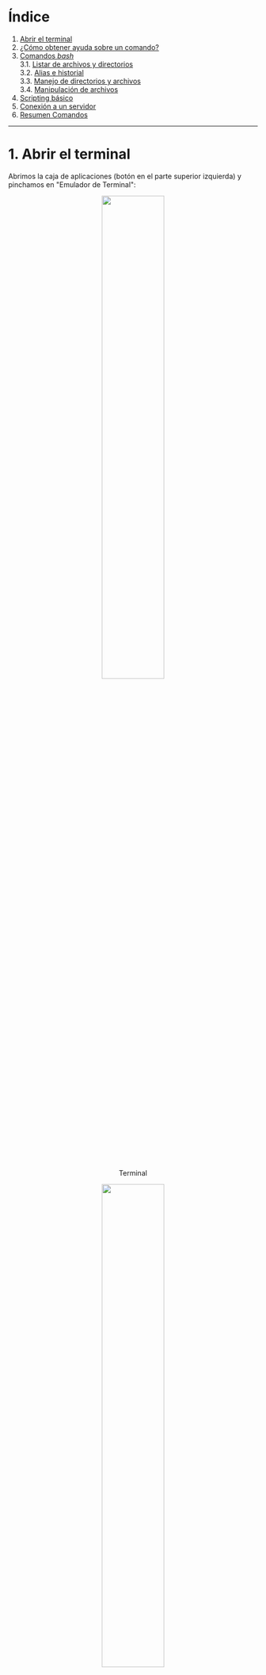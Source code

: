 # Índice <a name="indice"></a>

1. [Abrir el terminal](#terminal)
2. [¿Cómo obtener ayuda sobre un comando?](#ayuda)  
3. [Comandos _bash_](#comandos)  
	3.1. [Listar de archivos y directorios](#archivos)  
	3.2. [Alias e historial](#alias)  
	3.3. [Manejo de directorios y archivos](#directorios)  
	3.4. [Manipulación de archivos](#ficheros)  
4. [Scripting básico](#scripts)
5. [Conexión a un servidor](#server)
6. [Resumen Comandos](#resumen)
<!--7. [Tarea](#tarea) -->

<!--
Cosas pendientes que sería interesante ver
wget / curl
scp
ftp/sftp
-->

***

# 1. Abrir el terminal <a name="terminal"></a> 

Abrimos la caja de aplicaciones (botón en el parte superior izquierda) y pinchamos en "Emulador de Terminal":  
<p align="center" width="100%">
	<img width="50%" src="./images/desktop.png">
</p>

<p align="center">Terminal</p>
<p align="center" width="100%">
	<img width="50%" src="./images/terminal.png">
</p>

# 2. ¿Cómo obtener ayuda sobre un comando?  <a name="ayuda"></a>  

> Ir al [Índice](#indice)

Para obtener ayuda sobre el uso de cualquier comando de _bash_ (_shell_ más habitual en GNU/Linux) podemos recurrir al [manual oficial de _bash_](https://www.gnu.org/software/bash/manual/bash.html), pero también podemos obtener ayuda directamente en el terminal usando el siguiente comando:  

```bash
# Quiero saber qué opciones tiene el comando "ls"
man ls
```

<p align="center" width="100%">
	<img width="50%" src="./images/man_ls.png">
</p>


También podemos probar lo siguiente:
```bash
ls --help
```

> [!NOTE]  
> Algunos comandos en lugar de _--help_ usan sólo _-h_.  

Si usamos el segundo comando nos muestra en el terminal (salida estándar o _stdout_) todo el texto de la ayuda completo y tendremos que ir subiendo para buscar la información que buscamos. Sin embargo, con _mam ls_ la ayuda se muestra poco a poco de modo que pulsado las flechas del teclado (o también la barra espaciadora) podremos ir avanzando en el texto de la ayuda. Para salir debemos pulsar "q" o _ctrl+c_ (cancelar un proceso). 

Otra opción sería usar el comando _whatis_ que nos devuelve una muy breve reseña de en qué consiste el comando:

```bash
whatis ls
# Salida: ls (1) - list directory contents
```

Una herramienta muy útil online es [explainshell.com](https://explainshell.com/) donde podemos poner el comando completo que no entendemos (con sus parámetros/opciones) y nos explicada cada parte de éste de una manera bastante visual:  

<p align="center" width="100%">
	<img width="100%" src="./images/explainshell.png">
</p>

Finalmente, todo buen "Bioinformático" copia y pega el comando (o el mensaje de error de algún comando) en _google_ para encontrar la solución navegando por las distintas páginas. Pero más recientemente, las herramientas de inteligencia artificial (ChatGPT, Gemini, Copilot, etc.) nos permiten obtener la misma ayuda sin necesidad de navegar por varias páginas hasta encontrar la solución (pero hay que tener unos conocimientos mínimos para entender si lo que nos está diciendo es correcto o no).  

<p align="center" width="100%">
	<img width="75%" src="./images/gemini.png">
</p>

# 3. Comandos _bash_ <a name="comandos"></a>  

[Índice](#indice)

La mayoría de las distribuciones de GNU/Linux utilizan _bash_ como _shell_ pero existen muchas otras como _tsch_, _zsh_, _sh_, _ksh_, etc. En Mac, desde que utilizan sus propios procesadores (M1, M2, etc.) utilizan por defecto _zsh_, que se puede cambiar por _bash_, aunque la mayoría de los comandos son iguales en todas las _shell_. 


## 3.1. Listar de archivos y carpetas <a name="archivos"></a>  

> Ir al [Índice](#indice)

### _ls_ (_list_)

Este comando permite ver/listar los archivos/ficheros y las carpetas/directorios que hay en la ubicación actual:  

```bash
ls
```
<p align="center" width="100%">
	<img width="75%" src="./images/ls.png">
</p>

En la mayoría de las _shells_ actualmente los archivos y directorias se colorean de manera diferente (también los enlaces simbólicos o accessos directos, ver más abajo para saber qué son).  

Pero si no es así y queremos ver los archivos y carpetas coloreados diferencialmente debemos usar la siguiente opción:  

```bash
ls --color=auto

# En Mac sería: ls -G
```

Si queremos obtener más información de los archivos y directorios podemos utilizar la opción _-l_ que además nos proporciona un formato tipo tabla más fácil de visualizar:  

```bash
ls -l
```
<p align="center" width="100%">
	<img width="75%" src="./images/ls2.png">
</p>


El espacio que ocupan los archivos por defecto se nos indica en bytes, pero si queremos que se indique de una manera más comprensible podemos añadir la opción _-h_:

```bash
ls -l -h 

# También podemos juntar las opciones

ls -lh
```
<p align="center" width="100%">
	<img width="75%" src="./images/ls3.png">
</p>

Si queremos ordenar los archivos por su fecha de modificación (más reciente a más antiguo) podemos utilizar la opción _-t_:

```bash
ls -lht
```

<p align="center" width="100%">
	<img width="75%" src="./images/ls4.png">
</p>

Si queremos que el orden sea el inverso (más antiguo a más reciente) añadimos la opción _-r_:

```bash
ls -lhtr
```

<p align="center" width="100%">
	<img width="75%" src="./images/ls5.png">
</p>

Lo que nos muestra el comando _ls_ con las opciones que hemos visto hasta ahora son solo los archivos y directorios visibles, sin embargo, hay muchos otros archivos o directorios ocultos, cuyo nombre empieza por "." que generalmente no vemos, y que conviene no tocar si no tenemos mucha experiencia con GNU/Linux. Para ver los archivos y directorios ocultos usaremos la opción _-a_:

```bash
ls -lha
```

<p align="center" width="100%">
	<img width="75%" src="./images/ls6.png">
</p>

<a name="dir_especiales"></a>
Aquí quiero que veamos dos directorios especiales que existen dentro de todos los directorios:

- Directorio ".": hace referencia al propio directorio en el que nos encontramos.  
- Directorio "..": hace referencia al directorio superior (_parent_) que nos permitirá cambiar a este.  

La utilidad de estos dos directorios especiales los veremos en el siguiente apartado.  

Otro archivo oculto interesante es _.profile_ o _.bashrc_ donde, cuando tiene más experiencia, puedes incluir instrucciones que se ejecutarán al arrastar el terminal.  

> Si queremos crear un fichero oculto por la razón que sea, simplemente tenemos que cambiarle el nombre para que empiece por ".".  

## 3.2 Alias e historial <a name="alias"></a>  

> Ir al [Índice](#indice)

En el caso del comando _ls_, que es un comando muy utilizado, si queremos usar varias de las opciones que hemos visto, puede ser un poco tedioso escribirlo todas las veces (_ls -lh --color=auto_). Afortunadamente, en casi todos los sistemas basado en Linux tenemos la opción de pulsar la flecha hacia arriba para ver los comandos que hemos escrito anteriormente (con posibilidad de editarlos si había algún error). Esto es lo que se conoce como historial, que también podemos verlo escribiendo _history_. 

```bash
history
```

<p align="center" width="100%">
	<img width="50%" src="./images/history.png">
</p>

Podemos copiar comandos del historial para volver a usarlos. 

> [!IMPORTANT]
> Para copiar y pegar en el terminal no se usa _**ctrl+c**_ y _**ctrl+v**_ (principalmente porque _**ctrl+c**_ está reservado para cancelar algún comando en ejecución). Podemos usar el botón derecho del ratón y darle a copiar/pegar en el menú que aparece o podemos usar _**ctrl+shift+c**_ para copiar y _**ctrl+shift+v**_ para pegar (si lo que copiamos y pegamos tienes varias líneas aparecerá una ventana que nos preguntará si estamos seguros).  

Además del historial, podemos crear un _alias_ (es como una especie de acceso directo o atajo). Tendremos que decidir un nombre para nuestro comando abreviado (por ejemplo, yo voy a usar la letra "l":

```bash
alias l='ls -lh --color=auto'
```

> [!IMPORTANT]
> Hay que tener cuidado al elegir el nombre de los alias para evitar usar algún termino que ya exista para otro comando.  

De este modo cada vez que yo ejecute _l_ en realidad estaré ejecutando _ls -lh --color=auto_. Sin embargo, cuando cerremos el terminal y lo volvamos a abrir el alias habrá desaparecido. Para hacerlo permanente habrá que meter esta instrucción en el fichero _.bashrc_ (en otras _shells_ este fichero puede llamarse de manera diferente: _.tcshrc_, _.zhrc_, etc.). Estos ficheros se denominan _ficheros de iniciación_ y contienen instrucciones esenciales para el funcinamiento de la _shell_ como la localización de los comandos, librerías y binarios que estamos ejecutando. Estos ficheros son leidos cuando iniciamos una sesión en el terminal.  

Para añadir una insctrucción en _.bashrc_ vamos a utilizar un editor de texto que viene integrado en el terminal: _nano_.  

```bash
nano .bashrc
```
<p align="center" width="100%">
	<img width="75%" src="./images/nano1.png">
</p>

Este fichero contiene muchas instrucciones que no vamos a tocar. Simplemente iremos al final del fichero, usando las fechas del teclado, y añadiremos al final el alias que queremos usar:  

<p align="center" width="100%">
	<img width="75%" src="./images/nano2.png">
</p>

Para salir/guardar los cambios pulsamos _**ctrl+x**_, nos preguntará si queremos guardar los cambios, pulsaremos "y" y luego nos pedirá confirmar el nombre del fichero pulsando "enter".  

Entonces habremos salido del editor, pero aún no se habrán actualizado los cambios que hemos introducido en el fichero. Para actualizarlo podemos hacer un _source .bashrc_, que básicamente lee el fichero y ejecuta los comando que hay en él o bien cerramos el terminal y lo volvemos a abrir, ya que estos ficheros se leen/ejecutan al arrascar el terminal. Ahora ya tenemos el alias disponible y no tendremos que volver a escribir todo el comando de nuevo. Obviamente podemos tener todos los alias que queramos, por ejemplo, otro alias interesante sería _alias ll='ls -lhtra --color=auto'_ que nos permite ver todos los ficheros, incluidos los ocultos ordenados por fecha de manera inversa. Esto es útil para ver los ficheros/directorios nuevos que se hayan creado como parte de un programa/comando que estemos ejecutando.  

## 3.3. Manejo de directorios y archivos <a name="directorios"></a>  

> Ir al [Índice](#indice)

Antes de empezar a aprender los comandos necesarios para movernos y manejar directorios es necesario que conozcamos la estructura de directorios de Linux. 

Los sistemas GNU/Linux tienen un patrón bastante estricto y específico al respecto de la organización jerárquica de los directorios, definido por _Filesystem Hierarquy Standard_ (_FHS_), para evitar problemas de compatibilidad entre distribuciones y conseguir un sistema operativo sólido.  

La base de esta jerarquía es el directorio raíz (_root_), que se representa con el signo «/», y contiene al resto de directorios/archivos. 

<p align="center" width="100%">
	<img width="100%" src="./images/tree.jpg">
</p>

Dentro del directorio raíz («/») encontramos varios directorios que posee funciones específicas para el sistema operativo. Los principales se describen en la siguiente tabla:


| Directorio  | Descripción                                                                                                                         |
|-------------|-------------------------------------------------------------------------------------------------------------------------------------|
| /bin        | aplicaciones binarias importantes                                                                                                   |
| /boot       | Ficheros de configuración del arranque, núcleos y otros ficheros necesarios para el arranque (boot) del equipo.                     |
| /dev        | los ficheros de dispositivo                                                                                                         |
| /etc        | ficheros de configuración, scripts de arranque, etc.                                                                                |
| /home       | directorios personales (home) para los diferentes usuarios.                                                                         |
| /lib        | librerías del sistema (libraries)                                                                                                   |
| /media      | particiones montadas (cargadas) automáticamente en el disco duro y medios (media) extraíbles como CDs, cámaras digitales, etc.      |
| /mnt        | sistemas de archivos montados manualmente en el disco duro.                                                                         |
| /opt        | proporciona una ubicación donde instalar aplicaciones opcionales (de terceros)                                                      |
| /proc       | directorio dinámico especial que mantiene información sobre el estado del sistema, incluyendo los procesos actualmente en ejecución |
| /root       | directorio personal del usuario root (superusuario); también llamado "barra-root".                                                  |
| /sbin       | binarios importantes del sistema                                                                                                    |
| /sys        | archivos del sistema (system)                                                                                                       |
| /tmp        | temporary files                                                                                                                     |
| /usr        | aplicaciones y archivos a los que puede acceder la mayoría de los usuarios                                                          |
| /var        | archivos variables como archivos de registros y bases de datos                                                                      |  

Para más detalles ver: [Linux Fundation](https://www.linuxfoundation.org/blog/blog/classic-sysadmin-the-linux-filesystem-explained), [Ayuda Linux](https://ayudalinux.com/estructura-sistema-archivos/) y [Ayuda Ubuntu](https://help.ubuntu.com/kubuntu/desktopguide/es/directories-file-systems.html).  

En este punto no es muy importante conocer los detalles de cada uno de estos directorios, ya que para hacer modificaciones en estos se requieren conocimientos más avanzados. 

El único directorio en el que nosotros vamos a trabajar en _home_, que contiene los archivos/directorios de cada uno de los usuarios (un mismo equipo con Linux puede tener más de un usuario definido, igual que en otros sistemas operativos). Cuando arrancamos el terminal o el visor de archivos generalmente nos llevará a la carpeta de nuestro usuario dentro de la carpeta _home_, por ejemplo, _/home/usuario/_. Para saber el directorio en el que nos encontramos podemos utilizar el comando _pwd_:

```bash
pwd

# Salida: /home/usuario
```

### Moverse entre directorios

Para cambiar de directorio utilizaremos el comando _cd_ (_change directory_). Por ejemplo, si queremos acceder a la carpeta _Descargas_ dentro de nuestra carpeta de usuario podemos escribir:

```bash
cd Descargas
```

Tras ello podemos comprobar con _pwd_ que ahora estamos en la carpeta _/home/usuario/Descargas/_.  

¿Qué ocurre si en lugar de _Descargas_ nos equivocamos y escribimos el nombre mal por error?  

```bash
cd descargas

# Salida: bash: cd: descargas: No existe el archivo o el directorio
```
> [!IMPORTANT]
> Efectivamente, Linux distingue entre mayúsculas y minúsculas, y por lo tanto, la carpeta _descargas_ no existe, y así nos lo indica el comando cuando lo ejecutamos.  

Para evitar este tipo de errores al escribir podemos hacer uso del tabulador (tecla TAB). Simplemente escribiendo las primeras letras del nombre de un archivo o directorio el terminal completará el nombre si sólo hay una opción, si hubiera más, pulsando TAB dos veces, te mostrará los nombre disponibles en el directorio actual. En el segundo caso podemos añadir alguna letra más del nombre y pulsar TAB para que se complete el nombre. Esto se conoce como _autocompletado_, y es muy útil para evitar errores.  

Bien, ahora que estamos en _/home/usuario/Descargas/_, ¿cómo vuelvo hacia atrás, a la carpeta anterior?  
Para ello usaremos uno de los 2 directorios especiales que hay dentro de cada directorio que vimos antes (ver [aquí](#dir_especiales)). En este caso usaremos el directorio ".." que hace referencia al directorio superior (_parent_), el que esta justo encima en la jerarquía:

```bash
cd ..
```

Ahora, si usamos _pwd_, podremos comprobar que hemos vuelto a _/home/usuario/_, y por lo tanto, hemos salido de la carpeta _Descargas_. 

Si queremos movernes varios niveles al mismo tiempo podemos encaderar la ruta a la que queremos entrar, Por ejemplo:

```bash
cd snap/firefox/common/
```

Y para ir hacia atrás varios directorios basta con encaderar ".." así:

```bash
cd ../../..
```

De este modo hemos ido 3 directorios hacia abajo en el jerarquía, hasta llegar a _/home/usuario/snap/firefox/common/_ y luego hemos subido 3 directorio para volver a _/home/usuario/_. 

Si ejecutamos el comando _cd_ sin ningún argumento (en este caso una ruta de un directorio) nos llegará a la carpeta _/home/usuario/_, que generalmente se refiero como _home_. También es posible hacer lo mismo con el caracter especial «~» (virgulilla, alt+4):

```bash
cd ~

# o podríamos usar este comodín en una ruta de directorios si no estamos en home

cd ~/snap/firefox/common/

# Esto es lo mismo que 
cd /home/usuario/snap/firefox/common/

# ~ = /home/usuario/

```

La otra carpeta especial que vimos anteriormente (".") hace referencia al directorio en el que estamos, es como decirle a la _shell_ que estamos aquí. Por lo tanto, podemos especificar un poco más al cambiar de directorio, borrar un directorio o un fichero, etc., añadiendo este punto en las instrucciones:

```bash
# Ejemplos- 
cd ./bia
rm -r ./bia
rm ./mi_fichero.txt
```
Esto no parece muy útil ahora mismo (a la par que inecesario), pero lo será necesario más adelante.

Por otro lado, si en lugar de movernos con _cd_, lo único que queremos es ver que hay en una carpeta podemos usar el comando _ls_ con la ruta que queremos explorar:

```bash
ls -lh snap/firefox/
# o
ls -lh ./snap/firefox/
# o
ls -lh ~/snap/firefox/
# o
ls -lh /home/usuario/snap/firefox/

# Todas son equivalentes
```
De esta manera veremos el contenido de la carpeta sin movernos de donde estamos.  

### Crear y borrar archivos y carpetas

Ahora vamos a crear un directorio con el comando _mkdir_ (_make directory_):

```bash
# vamos a home
cd
#
mkdir bia
```

Para eliminarlo usaremos el comando _rmdir_ (_remove directory_):
```bash
rmdir bia
```

> [!NOTE]
> _rmdir_ sólo sirve para eliminar directorios que estén vacíos.  

Vamos ahora a crear el directorio de nuevo, nos meteremos en este, y vamos a crear un fichero en su interior con el comando _touch_ (crea un fichero vacío con el nombre especificado) y un subdirectorio:

```bash
mkdir bia
cd bia
touch mi_fichero.txt
mkdir sub_bia
cd ..
```
> [!NOTE]
> Es recomendable no usar espacios, tildes o caracteres especiales (¿?!$.., salvo "-" o "\_") en los nombres de archivos o directorios en Linux. 

Si ahora intentamos borrar el directorio con _rmdir_ nos a dará el siguiente error:

`rmdir: fallo al borrar 'bia': El directorio no está vacío`

Podemos entrar en el directorio _bia_ y borrar el archivo _mi_fichero.txt_ con el comando _rm_ (_remove_) y el subdirectorio _sub_bia_ con _rmdir_ (que está vacío)...

```bash
cd bia
rm mi_fichero.txt
rmdir sub_bia
cd ..
```

O, podemos hacer uso de la _-r_ del comando _rm_ que elimina el contenido de un directorio de manera recursiva, es decir, entra en el directorio y todos los subdirectorio y elimina todas los archivos y directorios que encuentre.  

```bash
rm -r bia
```

> [!WARNING]
> Lo que se borra en el terminal (a través de la _shell_) se elimina definitivamente, no va a ninguna papelera de reciclaje de la que podemos recuperar lo archivos o directorios. Por lo tanto, hay que estar muy seguro cuando se borra algo. Para evitar errores podemos usar la opción _-i_ de _rm_ para que nos pregunte antes de borrar si estamos seguros (_rm -i mi_fichero.txt_). Podríamos incluir un alias en _.bashrc_ como ya hicimos antes para que siempre nos pregunta y evitar problemas (_alias rm='rm -i'_).  


### Mover/renombrar y copiar archivos y directorios

Antes de empezar necesitamos crear algunos archivos y directorios:

```bash
cd
mkdir bia
cd bia
mkdir sub_bia
mkdir sub_bia_2
touch mi_fichero.txt
touch ./sub_bia_2/mi_fichero_2.txt
cd ~/bia
```

Podemos usar el comando _tree_ para ver la estructura del directorio que hemos creado:
```bash
tree .

# Salida:
# .
#├── mi_fichero.txt
#├── sub_bia
#└── sub_bia_2
#    └── mi_fichero_2.txt
```

Ahora vamos a hacer algunos movimientos. 

Vamos a mover _mi_fichero.txt_ a la carpeta _sub_bia_. Para ello usaremos el comando _mv_ (_move_):
```bash
mv mi_fichero.txt sub_bia

# mv ./mi_fichero.txt ./sub_bia
# También podemos añadir una barra (slash) al final de sub_bia para especificar que es un directorio
# mv ./mi_fichero.txt ./sub_bia/

tree .
# .
# ├── sub_bia
# │   └── mi_fichero.txt
# └── sub_bia_2
#     └── mi_fichero_2.txt
```

Para mover directorios se hace exáctamente igual. Vamos a mover _sub_bia_ dentro de _sub_bia_2_:

```bash
mv sub_bia sub_bia_2
# mv ./sub_bia ./sub_bia_2
# mv ./sub_bia/ ./sub_bia_2/
tree .
# .
# └── sub_bia_2
#     ├── mi_fichero_2.txt
#     └── sub_bia
#         └── mi_fichero.txt
```

Básicamente el comando _mv_ toma 2 argumentos (o más, ver más abajo); lo que queremos mover y dónde queremos moverlo.  

¿Cómo muevo la carpeta _sub_bia_ fuera de _sub_bia_2_ donde estaba antes? Hay varias opciones:

```bash
# Escribiendo las rutas completas (o rutas absolutas)
mv /home/usuario/bia/sub_bia_2/sub_bia/ /home/usuario/bia/

# Usando la carpeta especial "." (desde /home/usuario/bia/, es decir, le decimos que mueva la carpeta a "aquí")
mv sub_bia_2/sub_bia .
# mv ./sub_bia_2/sub_bia .
# mv ./sub_bia_2/sub_bia/ .

# Usando la carpeta especial ".." (desde /home/usuario/bia/sub_bia_2/, es decir, le decimos que mueva la carpeta a la carpeta superior o parent)
cd sub_bia_2
mv sub_bia ..
# mv ./sub_bia ..
# mv ./sub_bia/ ..
```
Con ficheros, en lugar de directorios el comando _mv_ funciona exáctamente igual. También podemos mover más de una cosa a la vez. Para ello, le vamos a indicar varias cosas que queremos mover y por último el destino. Es decir, en este caso, el comando tomará más argumentos, siendo el último el destino. Vamos a mover los ficheros _mi_fichero.txt_ (dentro de _sub_bia_) y _mi_fichero_2.txt_ (dentro de _sub_bia_2_) a la carpeta superior (_bia_):

```bash
cd /home/usuario/bia
mv sub_bia/mi_fichero.txt sub_bia_2/mi_fichero_2.txt .
# mv /home/usuario/bia/sub_bia/mi_fichero.txt /home/usuario/bia/sub_bia_2/mi_fichero_2.txt /home/usuario/bia
tree .
#.
#├── mi_fichero_2.txt
#├── mi_fichero.txt
#├── sub_bia
#└── sub_bia_2
```

¿Cómo cambiamos el nombre a un archivo/directorio? 

Usando el comando _mv_, pero en lugar de ponerle un destino distinto al actual le indicamos el nuevo nombre que queremos darle. Obviamente este nuevo nombre debe ser único, que no exista un archivo o directorio con ese nombre, porque en el caso de existir lo que estamos haciendo en mover el archivo/directorio o en el peor de los casos estaremos sobre-escribiendo un archivo que ya existe. Vamos a renombrar _mi_fichero.txt_ a _mi_archivo.txt_:

```bash
mv mi_fichero.txt mi_archivo.txt
tree .
#.
#├── mi_fichero_2.txt
#├── mi_archivo.txt
#├── sub_bia
#└── sub_bia_2
```

Ahora vamos a renombrar el directorio _sub_bia_:

```bash
mv sub_bia sub_bia_1
tree .
#.
#├── mi_fichero_2.txt
#├── mi_archivo.txt
#├── sub_bia_1
#└── sub_bia_2
```

Las operaciones de renombrado y movimiento se pueden combinar, es decir, podemos mover y renombrar un fichero/directorio a la vez:

```bash
mv mi_fichero_2.txt ./sub_bia_2/mi_archivo_2.txt

tree .
#.
#├── mi_archivo.txt
#├── sub_bia_1
#└── sub_bia_2
#    └── mi_archivo_2.txt
```

Tomamos _mi_fichero_2.txt_ y le damos un nuevo destino en _sub_bia_2_ con un nuevo nombre _mi_archivo_2.txt_.  

Para copiar archivos o carpetas usaremos el comando _cp_ (_copy_) de manera muy similar a cómo hemos usado el comando _mv_. En general a _cp_ debemos pasarle 2 argumentos, aquello que queremos copias (archivos or directorios) y dónde queremos copiarlos.  

Por ejemplo, vamos a copiar el fichero _mi_archivo.txt_ al interior de la carpeta _sub_bia_1_:

```bash
cp mi_archivo.txt sub_bia_1

tree .
#.
#├── mi_archivo.txt
#├── sub_bia_1
#    └── mi_archivo.txt
#└── sub_bia_2
#    └── mi_archivo_2.txt
```

¿Cómo hago una copia del fichero _mi_archivo.txt_ en el mismo directorio? Obviamente no podrá llamarse igual, porque entonces no estaremos haciendo una copia. Entonces, en lugar de darle un destino como segundo argumento, tendremos que darle un nuevo nombre (que no ha de existir en el directorio):

```bash
cp mi_archivo.txt mi_archivo_3.txt

tree .
#.
#├── mi_archivo_3.txt
#├── mi_archivo.txt
#├── sub_bia_1
#    └── mi_archivo.txt
#└── sub_bia_2
#    └── mi_archivo_2.txt
```

¿Cómo copiamos directorios? Usamos la misma estrategia, pero debemos añadir al comando _cp_ la opción _-r_ (_recursive_), que copiará el directorio y todo su contenido:

```bash
cp -r sub_bia_1 sub_bia_2

tree .
#.
#├── mi_archivo_3.txt
#├── mi_archivo.txt
#├── sub_bia_1
#│    └── mi_archivo.txt
#└── sub_bia_2
#    ├── mi_archivo_2.txt
#    └── sub_bia_1
#        └── mi_archivo.txt
```

Con el comando _cp_ podemos copiar y renombrar al mismo tiempo, parecido a como hicimos con _mv_, además del destino en el que queremos copiar el archivo/directorio, debemos incluir el nuevo nombre:

```bash
cp -r sub_bia_1 sub_bia_2/sub_bia_3

tree .
#.
#├── mi_archivo_3.txt
#├── mi_archivo.txt
#├── sub_bia_1
#│    └── mi_archivo.txt
#└── sub_bia_2
#    ├── mi_archivo_2.txt
#    └── sub_bia_1
#        └── mi_archivo.txt
#    └── sub_bia_3
#        └── mi_archivo.txt
```

Como en _mv_ podemos procesar, en el caso de _cp_ copiar, varios archivos/directorios al mismo tiempo, incluyendo siempre el destino como último argumento del comando:


```bash
cp mi_archivo.txt mi_archivo_3.txt sub_bia_2

tree .
#.
#├── mi_archivo_3.txt
#├── mi_archivo.txt
#├── sub_bia_1
#│    └── mi_archivo.txt
#└── sub_bia_2
#    ├── mi_archivo_2.txt
#    ├── mi_archivo_3.txt
#    ├── mi_archivo.txt
#    └── sub_bia_1
#        └── mi_archivo.txt
#    └── sub_bia_3
#        └── mi_archivo.txt
```

### Wildcards

Si quisieramos mover o copiar muchos archivos/directorios ponerlos todos como argumentos puede ser bastante tedioso. Imaginad que queremos mover 20 archivos, tendríamos que poner 20 argumentos en el comando y luego el destino. Para hacer esto más sencillo tenemos lo que se conoce como _wildcards_, que podríamos traducir como comodines. Vamos a ver los 2 más importantes: «\*» y «?» (para más info ver [aquí](https://rsg-ecuador.github.io/unix.bioinfo.rsgecuador/content/Curso_basico/03_Manejo_terminal/5_wildcards.html)). 

El comodín «?» sirve para sustituir un único caracter por cualquier cosa. Por ejemplo, si quieramos mover los archivos _mi_archivo_2.txt_ y _mi_archivo_3.txt_ dentro de la carpeta _sub_bia_2_ lo podríamos hacer así:

```bash
cd sub_bia_2
mv mi_archivo_?.txt sub_bia_1
cd ..

tree .
#.
#├── mi_archivo_3.txt
#├── mi_archivo.txt
#├── sub_bia_1
#│    └── mi_archivo.txt
#└── sub_bia_2
#    ├── mi_archivo.txt
#    ├── sub_bia_1
#    │    ├── mi_archivo_2.txt
#    │    ├── mi_archivo_3.txt
#    │    └── mi_archivo.txt
#    └── sub_bia_3
#        └── mi_archivo.txt
```

En este ejemplo, los nombres sólo se diferencia en un caracter, podemos añadir tanto «?» como sean necesario (ex: _mi_archivo??.txt_ permitiría copiar todos los fichero tipo _mi_archivo_01.txt_, _mi_archivo_02.txt_, _mi_archivo_xx.txt_, etc., siempre son 2 caracteres en la zona de los 2 comodines).  


El segundo comodín, «\*», permite sustituir cualquier caracter y cualquier número de caracteres, lo que lo hace más potente que el primero. Vamos a crear una nueva carpeta y vamos a copiar todos los archivos acabados en _.txt_ de la carpeta _sub_bia_2/sub_bia_1_:

```bash
mkdir sub_bia_4
cp ./sub_bia_2/sub_bia_1/*.txt sub_bia_4

tree .

#.
#├── mi_archivo_3.txt
#├── mi_archivo.txt
#├── sub_bia_1
#│    └── mi_archivo.txt
#├── sub_bia_2
#│    ├── mi_archivo.txt
#│    ├── sub_bia_1
#│    │    ├── mi_archivo_2.txt
#│    │    ├── mi_archivo_3.txt
#│    │    └── mi_archivo.txt
#│    └── sub_bia_3
#│        └── mi_archivo.txt
#└── sub_bia_4
#    ├── mi_archivo_2.txt
#    ├── mi_archivo_3.txt
#    └── mi_archivo.txt
```

También podemos usar los comodines (_wildcards_) para eliminar varios archivos/directorios al mismo tiempo:

```bash
rm ./sub_bia_4/*.txt

tree .

#.
#├── mi_archivo_3.txt
#├── mi_archivo.txt
#├── sub_bia_1
#│    └── mi_archivo.txt
#├── sub_bia_2
#│    ├── mi_archivo.txt
#│    ├── sub_bia_1
#│    │    ├── mi_archivo_2.txt
#│    │    ├── mi_archivo_3.txt
#│    │    └── mi_archivo.txt
#│    └── sub_bia_3
#│        └── mi_archivo.txt
#└── sub_bia_4
```

### Enlaces simbólicos (_symbolic links_)

Si trabajamos con archivos de secuenciación masiva, a veces, lo archivos son muy grandes (≥1Gb), y dado que contienen los datos fundamentales de nuestro experimento, es mejor no manipularlos directamente, ni trabajar en el directorio en el que los tenemos, para evitar borrados accidentales. Obviamente podríamos crear una copia de los archivos, pero eso podría suponer problemas de almacenamiento en el disco duro, que podría llenarse e impedir realizar cualquier análisis for falta de espacio. Para solucionar esto (y otros problemas similares en otras áreas) existe lo que se conoce como **Enlaces simbólicos**. Son similares a los _accesos directos_ en otros sistemas operativos como Windows. Básicamente crearemos un enlace, no una copia, del archivo en otro lugar para poder trabajar con lo archivos. Si accidentalmente barrásemos este enlace simbólico, no pasaría nada, porque el archivo original estaría protegido en otro lugar. Para crear los enlaces simbólicos usaremos el comando _ls_. Vamos crear algunos directorios y archivos para el ejemplo:

```bash
cd
mkdir datos
cd datos
touch secuencias_super_importantes.fastq
cd ..
```

Ahora tenemos nuestros datos, que hemos obtenido con esfuerzo y probablemente con un coste elevado, y no queremos perderlos. Para trabajar con los datos haremos un enlace simbólico al archivo en otro directorio separado:

```bash
cd
mkdir analisis_datos
cd analisis_datos
ln -s /home/usuario/datos/secuencias_super_importantes.fastq .
```
<p align="center" width="100%">
	<img width="100%" src="./images/link.png">
</p>

Como vemos los enlaces simbólicos se representa con un color diferente (_ls -lh --color=auto_) y nos indica dónde está el fichero original.

Hemos usado la opción _-s_ que significa _soft_, que es el tipo más habitual y para este curso no vamos a necesitar de otros tipos. Si queréis conocer más sobre los enlaces simbólicos podéis leerlo [aquí](https://rm-rf.es/diferencias-entre-soft-symbolic-y-hard-links/). 

También podemos ver que hemos puesto la ruta absoluta (desde la raiz «/»), que es lo más recomendable, aunque en Linux se podrían usar rutas relativas a nuestra posición actual (usando «..») y añadiendo la opción _-r_. Además, podemos nombrar nuestro enlace de una manera diferente al archivo original, dándole un nuevo nombre en el destino:

```bash
ln -sr ../datos/secuencias_super_importantes.fastq ./secuencias.fastq

tree .
#.
#├── secuencias.fastq -> ../datos/secuencias_super_importantes.fastq
#└── secuencias_super_importantes.fastq -> /home/usuario/datos/secuencias_super_importantes.fastq
```

Ahora podemos trabajar con los enlaces simbólicos como si fueran los archivos originales, sin miedo a perder la información, pues si los borramos, solo borramos el enlace, y además no ocupan casi nada en el disco duro, por lo que estamos ahorrando mucho espacio.  

> [!WARNING]
> En Mac, que es Linux, no existe la opción _«-r»_ por lo que hay que utilizar siempre rutas absolutas.  


## 3.4. Manipulación de archivos <a name="ficheros"></a>  

> Ir al [Índice](#indice)

Lo primero que debemos saber es que hay 2 grandes tipos de archivos que nos conciernen en este punto: 

- **Texto plano**: el contenido del archivo es directemente legible por un humano. Un ejemplo de este tipo de archivos sería los de tipo _txt_, _csv_, _tsv_ y muchos otros que se usan en secuenciación masiva para almacenar las secuencias (_fasta_, _fastq_, _sam_, _vcf_, etc.), que los veremos más adelante.  
- **Binarios**: el contenido del archivo sólo es entendible por un humano si se usa un programa especial para abrirlo. Un ejemplo sería un archivo de Microsotf Word (_docx_), cuyo contenido sólo es legible si usamos un editor de texto, ya sea el propio Microsoft Word u otro compatible (ex_ LibreOffice). También son parcialmente binarios los archivos _pdf_, _png_, _jpeg_, etc. Si trataramos de ver el contenido de estos ficheros con un editor de texto plano sólo veríamos una sucesión de caracteres ininteligibles para nosotros/as, pero perfectamente entendibles por un ordenador.  

Otra cosa importante que mencionar es que las extensiones de los archivos (_.txt_, _.pdf_) sólo sirven para que el sistem operativo sepa con qué programa específico debe abrirlos.  

La mayoría de los archivos que vamos a manejar serán de tipo _texto plano_ y a veces estarán comprimidos para ocupar menos espacio (lo que los convierte en binarios).  

Ya hemos visto antes cómo crear un archivo vacío con el comando _touch_, pero hay otra formas de crear archivos, principalmente redirigiendo la salida estándar (_stdout_) de algún comando.  

Cuando ejecutamos un comando en el terminal, si este genera algún tipo de salida, se muestra en la pantalla del terminal, siendo esta la salida estándar por defecto. Utilizando el operados «>» podemos redirigir lo que se muestra por pantalla a un archivo. Para este ejemplo usaremos el comando _echo_ que muestra por pantalla el texto que le demos (también puede mostrar el contenido de una variable):

```bash
cd
cd bia
echo "Esto es una prueba" > nuevo_archivo.txt
```

Ahora podemos comprobar con _ls_ o _tree_ que hemos creado un nuevo archivo. En este caso, a diferencia de los anteriores en los que usamos el comando _touch_ para crearlos, el nuevo archivo no está vacío, lo que podemos comprobar por el espacio que ocupa:

<p align="center" width="100%">
	<img width="50%" src="./images/echo.png">
</p>

Si quisiéramos añadir algún texto a nuestro archivo de manera rápida podríamos usar también el comando _echo_, pero ahora, en lugar de usar al operador «>», que crearía un nuevo archivo sobre-escribiendo el que ya existe si usamos el mismo nombre, usaremos el operador «>>» que añade el nuevo contenido al archivo existente (si usamos este operador con el nombre de un fichero que no existe, se crear también y se añade el contenido):

```bash
echo "Voy a añadir nueva información" >> nueva_archivo.txt
```

Otra forma de crear, o editar, un archivo desde el terminal es usando diversos editores de texto plano que vienen ya pre-instalador en la _shell_. Los más habituales son _vim_, más antiguo y difícil de manejar pues debes conocer los atajos de teclado para operar, y _nano_ que es más intuitivo. Vamos a ver y editar nuestro archivo con _nano_:

```bash
nano nuevo_archivo.txt

# Añadimos o modificamos lo que queremos
# Para guardar pulsamos ctrl+o
# Para salir pulsamos ctrl+x
```

<p align="center" width="100%">
	<img width="75%" src="./images/nano3.png">
</p>


Como vemos en la parte inferior del editor tenemos una chuleta con los comandos que podemos usar, como guardar, cerrar, cortar y pegar, etc. La tecla _ctrl_ está simbolizada como «^» para ahorrar espacio. 


En lugar de editar un archivo que ya existe podemos crear uno nuevo escribiendo el nombre de un nuevo archivos que no exista:

```bash
nano nuevo_archivo_2.txt
```

Sin embargo, generalmente los archivos que vamos a manejar no son tan simples, por lo que para aprender los comandos más habituales para ver el contenido y analizar el contenido de un fichero de texto plano vamos a utilizar el archivo «countries.csv» (modificado de [aquí](https://simplemaps.com/data/countries)) y que tenéis disponible en la carpeta _/home/usuario/Documentos/_. Para no borrar accidentalmente el archivo vamos a hacernos una copia en una nueva carpeta:

```bash
cd
mkdir countries
cp /home/usuario/Documentos/countries.tsv countries
cd countries


# Alternativamente se puede descargar así
# gdown 13_db20_7_0mrrkg46xmK57SHsx73BP9i
```

Vamos a echar un vistazo al contenido del archivo con el comando _less_, que no muestra el contenido en trozos del tamaño de la ventana del terminal, que podremos ir moviendo con las fechas o con la barra de espacio. 

```bash
less countries
```

Quizás cuesta un poco, pero se puede intuir que estamos ante una tabla, lo que ya se podía intuir por su extensión _tsv_ (_tab separated values_, valores separados por tabuladores). Existe otro tipo de tablas en formato texto plano que sería el _csv_ (_comma separated values_, valores separados por comas), siendo ambos formatos importables en Microsoft Excel (o LibreOffice).  

En la visualización en el terminal a veces las columnas están un poco desfasadas dependiendo el tamaño del texto de cada "celda", por lo que no siempre es fácil verlo. En cualquier caso, estamos ante una tabla de paises con varios datos de cada uno de ellos (moneda usado, población, etc.). En la siguiente tabla podemos ver algo mejor las primers líneas del archivo.  

| country       | currency             | population | density | area     | gdp      | language   | driving_side | continent     | un_member | religion     |
|---------------|----------------------|------------|---------|----------|----------|------------|--------------|---------------|-----------|--------------|
| China         | Chinese Yuan         | 1413142846 | 147.2   |  9596960 | 17963170 | Chinese    | right        | Asia          |    TRUE   | No Religion  |
| India         | Indian Rupee         | 1399179585 | 425.6   |  3287263 |  3465541 | Hindi      | left         | Asia          |    TRUE   | Hinduism     |
| United States | United States Dollar |  339665118 | 34.5    |  9833517 | 25744100 | English    | right        | North America |    TRUE   | Christianity |
| Indonesia     | Rupiah               |  279476346 | 146.7   |  1904569 |  1319100 | Indonesian | left         | Asia          |    TRUE   | Islam        |
| Pakistan      | Pakistani Rupee      |  247653551 | 311.1   |   796095 |   326796 | Urdu       | left         | Asia          |    TRUE   | Islam        |
| Nigeria       | Naira                |  230842743 | 249.9   |   923768 |    15414 | English    | right        | Africa        |    TRUE   | Christianity |
| Brazil        | Brazilian Real       |  218689757 |    25.7 |  8515770 |  1920095 | Portuguese | right        | South America |    TRUE   | Christianity |
| Bangladesh    | Bangladeshi Taka     |  167184465 |  1126.1 |   148460 |   432677 | Bengali    | left         | Asia          |    TRUE   | Islam        |
| Russia        | Russian Ruble        |  141698923 |     8.3 | 17098242 |  2240422 | Russian    | right        | Europe        |    TRUE   | Christianity |

Para salir de la visualización del archivo que estamos haciendo con _less_ debemos pulsar la tecla «q» (_quit_) o _ctrl+c_ (_cancel_). 


Si sólo queremos echar un vistazo al inicio del archivo podemos usara el comando _head_, que por defecto nos muestra las primeras 10 líneas, pero que podemos modificar usando la opción _-n_ para mostrar las primeras n líneas que necesitemos:

```bash
head -n 5 countries.tsv

# country	currency	population	density	area	gdp	language	driving_side	continent	un_member	religion
# China	Chinese Yuan	1413142846	147.2	9596960	17963170	Chinese	right	Asia	TRUE	No Religion
# India	Indian Rupee	1399179585	425.6	3287263	3465541	Hindi	left	Asia	TRUE	Hinduism
# United States	United States Dollar	339665118	34.5	9833517	25744100	English	right	North America	TRUE	Christianity
# Indonesia	Rupiah	279476346	146.7	1904569	1319100	Indonesian	left	Asia	TRUE	Islam
```

_tail_ funciona igual que _head_, pero nos mostrará las n últimas líneas (por defecto 10):

```bash
tail -n 5 countries.tsv

# South Georgia and the South Sandwich Islands	Pound Sterling					English	left	Seven seas (open ocean)	FALSE	
# Heard Island and McDonald Islands				412			left	Seven seas (open ocean)	FALSE	
# Bouvet Island				49			right	Antarctica	FALSE	
# Antarctica				14200000				Antarctica	FALSE	No Religion
#
```

Como vemos, sólo nos muestra 4 líneas con contenido porque hay una última línea en blanco al final del archivo.


Podríamos combinar estos comandos, y otros, usando lo que se conoce como _pipes_, o tuberías, que básicamente permiten pasar la salida de un comando al siguiente. Por ejemplo, imaginamos que queremos copiar la información de India, que está en la tercera línea del fichero. Obviamente podríamos abrirlo con _nano_ y copiar la tercera línea, pero no siempre vamos a poder hacer esto por el tamaño de los archivos, que podrían llegar a no abrirse con _nano_ (o _vim_) o tardarían demasiado. Para hacerlo rápido podemos tomar las 3 primeras líneas con _head_ y luego pasar esas líneas a _tail_ y pedirle que nos devuelva sólo la última. Esto se ejecutaría así:

```bash
head -n 3 countries.tsv | tail -n 1

# India	Indian Rupee	1399179585	425.6	3287263	3465541	Hindi	left	Asia	TRUE	Hinduism
```

Hemos utilizado el operador «|» (_pipe_) para separar los comandos que se escribe pulsando alt+1. Veremos más adelante que podemos combinar muchos comandos usando _pipes_.  

Si quisiéramos guardar el resultado del comando anterior en un archivo se podrían añadir al final el operador «>» y darle el nombre que queramos al nuevo archivo:

```bash
head -n 3 countries.tsv | tail -n 1 > india.txt
```

En este caso no obtenemos ningún resultado por pantalla, ya que hemos redirigido la salida estándar (la pantalla del terminal) a un archivo («>») creando un nuevo archivo con la información. 

Supongamos ahora que queremos ver la información del medio de la tabla, por ejemplo Senegal. Podemos usar _less_ e ir buscando línea a línea hasta encontrar lo que buscamos o podemos usar un comando para hacerlo más rápido. En este caso vamos a utilizar el comando _grep_ que nos permite buscar texto (con o sin comodines, _wildcards_) en el contenido de un archivo. La sintaxis es sencilla, le decimos qué queremos buscar y dónde:

```bash
grep senegal countries.tsv
```

Nada, no nos devuelve nada. ¿Por qué? 

> [!IMPORTANT]
> Por que en Linux "senegal" no es lo mismo que "Senegal", es decir, Linux diferencia mayúsculas de minúsculas (en Windows y Mac esto no es así). 

Entonces podemos repetir la búsqueda con "Senegal" o bien, si no sabemos cómo está escrito en la tabla, podemos usar la opción «-i» de _grep_ que lo hace insensible a las mayúsculas/minúsculas:

```bash
grep -i senegal countries.tsv

# Senegal	West African Cfa Franc	18384660	93.5	196722	27775	French	right	Africa	TRUE	Islam
```

Ahora sí obtenemos el resultado deseado. 

Vale, pero y si no tenemos muy claro como se escribe el nombre de un país. Por ejemplo, en español Zimbabue se escribe así, pero y en inglés o en Shona (el idioma oficial de este país)... Probablemente no sea muy diferente, así que podemos hacer búsquedas con textos parciales, por ejemplo, solo "zi":

```bash
grep -i zi countries.tsv

#Brazil	Brazilian Real	218689757	25.7	8515770	1920095	Portuguese	right	South America	TRUE	Christianity
#Zimbabwe	Zimbabwean ZiG	15418674	39.5	390757	26418	English	left	Africa	TRUE	Christianity
```
Vemos que ha encontrado "zi" en 2 líneas de la tabla: Bra**zi**l y **Zi**mbabwe. 

Supongamos ahora que nos interesa saber qué paises se llaman "United lo que sea". Pero no tengo muy claro si "united" lleva una o 2 "t". Podríamos hacer la siguiente búsqueda:

```bash
grep -i unit* countries.tsv

```

Como vemos en la tabla de debajo con los resultados de la búsqueda anterior, tenemos algunos resultados de paises que su nombre no empieza por "united", si no que _grep_ ha encontrado el patrón _unit*_ en otras partes, mayoritariamente en la moneda usada por el país:

| United States                        | United States Dollar        | 339665118 | 34.5  | 9833517 | 25744100 | English    | right | North America           |  TRUE | Christianity |
|--------------------------------------|-----------------------------|----------:|-------|--------:|---------:|------------|-------|-------------------------|:-----:|--------------|
| United Kingdom                       | British Pound               |  68138484 | 279.7 |  243610 |  3089072 | English    | left  | Europe                  | FALSE | Christianity |
| Ecuador                              | United States Dollar        |  17483326 | 61.7  |  283561 |   115049 | Spanish    | right | South America           |  TRUE | Christianity |
| Tunisia                              | Tunisian Dinar              |  11976182 | 73.2  |  163610 |    46181 | Arabic     | right | Africa                  |  TRUE | Islam        |
| United Arab Emirates                 | United Arab Emirates Dirham |   9973449 | 119.3 |   83600 |   507063 | Arabic     | right | Asia                    |  TRUE | Islam        |
| El Salvador                          | United States Dollar        |   6602370 | 313.8 |   21041 |    32488 | Spanish    | right | North America           |  TRUE | Christianity |
| Panama                               | United States Dollar        |   4404108 | 58.4  |   75420 |    76522 | Spanish    | right | North America           |  TRUE | Christianity |
| Puerto Rico                          | United States Dollar        |   3057311 | 335.8 |    9104 |   113434 | Spanish    | right | North America           | FALSE | Christianity |
| Timor-Leste                          | United States Dollar        |   1476042 | 99.2  |   14874 |     3204 | Portuguese | left  | Asia                    |  TRUE | Christianity |
| Guam                                 | United States Dollar        |    169330 | 311.3 |     544 |          | English    | right | Oceania                 | FALSE | Christianity |
| United States Virgin Islands         | United States Dollar        |    104917 | 54.9  |    1910 |          | English    | left  | North America           | FALSE | Christianity |
| Federated States of Micronesia       | United States Dollar        |    100319 | 142.9 |     702 |      427 | English    | right | Oceania                 |  TRUE | Christianity |
| Marshall Islands                     | United States Dollar        |     80966 | 447.3 |     181 |      279 | English    | right | Oceania                 |  TRUE | Christianity |
| Turks and Caicos Islands             | United States Dollar        |     59367 | 62.6  |     948 |     1138 | English    | left  | North America           | FALSE | Christianity |
| Northern Mariana Islands             | United States Dollar        |     51295 | 110.5 |     464 |          | English    | right | Oceania                 | FALSE | Christianity |
| American Samoa                       | United States Dollar        |     44620 | 199.2 |     224 |      709 | English    | right | Oceania                 | FALSE | Christianity |
| British Virgin Islands               | United States Dollar        |     39369 | 260.7 |     151 |          | English    | left  | North America           | FALSE | Christianity |
| Caribbean Netherlands                | United States Dollar        |     30397 |       |         |      725 | English    | right | North America           | FALSE | Christianity |
| Palau                                | United States Dollar        |     21779 | 47.4  |     459 |      225 | English    | right | Oceania                 |  TRUE | Christianity |
| United States Minor Outlying Islands | United States Dollar        |       300 |   6.1 | 49.26   |          | English    | right | North America           | FALSE | Christianity |
| British Indian Ocean Territory       | United States Dollar        |           |       |      60 |          | English    | right | Seven seas (open ocean) | FALSE | Islam        |
| Réunion                              | Euro                        |           |       |         |          | French     | right | Africa                  | FALSE | Christianity |

Pero eso no es lo que queríamos. ¿Cómo le decimos a _grep_ que busque en el nombre de los paises? Pues sabemos que el nombre del país es lo primero que parece en la tabla, luego, le podemos decir a _grep_ que busque al patrón justo al principio usando el operador «^» al inicio del patrón:

```bash
grep -i ^unit* countries.tsv

# United States	United States Dollar	339665118	34.5	9833517	25744100	English	right	North America	TRUE	Christianity
# United Kingdom	British Pound	68138484	279.7	243610	3089072	English	left	Europe	FALSE	Christianity
# United Arab Emirates	United Arab Emirates Dirham	9973449	119.3	83600	507063	Arabic	right	Asia	TRUE	Islam
# United States Virgin Islands	United States Dollar	104917	54.9	1910		English	left	North America	FALSE	Christianity
# United States Minor Outlying Islands	United States Dollar	300	6.1	49.26		English	right	North America	FALSE	Christianity

```

También podemos usar el operador «$» para buscar patrones que estén justo al final de cada línea. Por ejemplo, cuántos paises tienen como religión el Islam:

```bash
grep -i islam$ countries.tsv
```

¿Cuántos hay? Muchos... ¿Cómo podemo contarlos? ¿Manualmente? 

Usaremos el comando _wc_ (_word count_). Vas a ver primero cuántos paises hay en nuestra base de datos:

```bash
wc countries.tsv

# 255  3173 22161 countries.tsv
```

_wc_ no devulve, en este órden: el número de líneas, el número de palabras y el número de caracteres. 

Entonces tenemos 255 líneas en nuestra tabla, pero hay que restar 1 línea de la cabecera de la tabla, por lo tanto, tenemos 254 paises en la tabla.  

Si sólo estamos interesados en conocer el número de líneas podemos usar la opción «-l», o «-w» para las palabras o «-m» para caracteres. 

Ahora que ya sabemos contar líneas volvemos a la pregunta de cuántos paises tienen el Islam como religión principal. Vamos a pasarse a _wc_ la salida de _grep_ usando _pipes_:

```bash
grep -i islam$ countries.tsv | wc -l 

# 56
```

¿Y si queremos saber cuántos paises no cristianos hay en el mundo? Obviamente podemos contar el número de paises cristinos y luego restar ese número al número total de paises, pero también podemos hacerlo de una vez usando _grep_ y la opción «-v» que en lugar de devolver la líneas en las que encuentra el patrón (en este caso "Christianity") nos devuelve las líneas en las que no encuentra el patrón:

```bash
grep -v Christianity countries.tsv | wc -l 

# 91
```

> [!WARNING]
> A ese número hay que restarle 1, porque en la cabecera del archivo no aparece la palabra "Christianity" así que estará incluida en las que ha devuelto _grep_

Supongamos ahora que quiero guardarme la información de los paises budistas (_Buddhism_) e hinduistas (_Hinduism_) en una nueva tabla. Podríamos usar _grep_ para buscar primero un patrón y guardar en un archivo, luego buscar el otro y "añadir" el contenido:

```bash
grep Buddhism countries.tsv > subtable.tsv
grep Hinduism countries.tsv >> subtable.tsv
```

> [!NOTE]
> En el segundo _grep_ hemos usado el operador «>>» para añadir sobre un fichero que ya existe. 

Podríamos también querer tener la cabecera en esta nueva tabla, así que tendríamos que usar además _head_:

```bash
head -n 1 countries.tsv > subtable.tsv
grep Buddhism countries.tsv >> subtable.tsv
grep Hinduism countries.tsv >> subtable.tsv
```

Sin embargo, los 2 _grep_ podríamos hacerlo de una sóla vez, indicándole 2 patrones que debe buscar y usando la opción «-E»:

```bash
head -n 1 countries.tsv > subtable.tsv
grep -E "Buddhism|Hinduism" countries.tsv >> subtable.tsv
```

> [!IMPORTANT]
> En este caso los patrones se ponen entre comillas («"») para evitar que la _shell_ confunda los operadores que ponemos dentro. En este caso estamo usando el operados «|», que en este contexto significa "OR", y que podría confundirse con un _pipe_. 

Otro comando útil para ver el contenido de lo archivos es _cat_ (_concatenate_, concatenar) que muestra el contenido completo del archivo en la plantalla. Este comando, aunque sirve para ver el contenido, dado que lo muestra por completo es más útil para unir el contenido de varios archivos en uno sólo. 

Supongamos que por alguna razón tenemos dos tablas separadas (budistas y induístas) que hemos conseguido usando _grep_:

```bash
grep Buddhism countries.tsv > budistas.tsv
grep Hinduism countries.tsv > hinduistas.tsv
```

Ahora queremos unirlas. Podemos usar _cat_ para mostrar todo el contenido del primer archivo y redirigir la salida a un nuevo archivo y luego repetirlo con el segundo y añadir el contenido al nuevo archivo. O podemos darle a _cat_ los dos archivos de entrada juntos y redirigir:

```bash
cat budistas.tsv hinduistas.tsv > nueva_tabla.tsv
```

Obviamente podríamos haber metido primero la cabecera en ese nuevo archivo con _head_ como hicimos antes y luego usar _cat_ con el operador «>>» para que añada el resto de la información.  

> [!NOTE]
> Hay un versión de _cat_ que permite ver el contenido de los archivos aunque esté comprimido que se llama _zcat_ (_z_ viene de _zip_). _less_, en las últimas versiones de Linux también es capaz de mostrarte el contenido de ficheros de texto comprimidos. Si tu distribución no permite que _less_ abra los archivos comprimidos siempre podríamos usar _zcat_, que si los abre, y luego pasar la salida a _less_ con un _pipe_ (_zcat archivo.gz | less_) de este modo podemos ver el archivo poco a poco y no todo de golde.  


Vamos a ir un poco más allá. Imaginemos que queremos saber cuántos idiomas se hablan en el mundo (al menos los que tenemos registrados en nuestra base de datos). Esa información está en la columna 7 de nuestra tabla. Para "cortar" esa columna y analizar esa información podemos usar el comando _cut_:

```bash
cut -f 7 countries.tsv 

#language
#Chinese
#Hindi
#English
#Indonesian
#Urdu
#English
#Portuguese
#[..]
```

> [!NOTE]
> Por defecto _cut_ reconoce los tabuladores como separadores de campos (columnas). Si tenemos un _csv_ o un fichero o texto con espacios podemos decirle a _cut_ que use esos separadores con la opción «-d» (-d ',' para comas y -d ' ' para espacios).  

Obtenemos una lista de los idiomas registrados, pero aún no sabemos cuantos distintos hay. Tendríamos que agrupar los que son iguales y luego contar cuántos distintos hay. La mejor forma de hacer esto es ordenando alfabéticamente primero. Para ello usaremos el comando _sort_:

```bash
cut -f 7 countries.tsv | sort


#
#Albanian
#Amharic
#Arabic
#Arabic
#Arabic
#Arabic
#Arabic
#[..]
# Hay algunos espacios en blanco al principio, porque hay varios paises sin idioma registrado
```

Ahora hay que agrupar los que son iguales. Para eso usaremos el comando _uniq_ con la opción «-c», que además de agrupar, cuenta cuántas veces aparece cada término:


```bash
cut -f 7 countries.tsv | sort | uniq -c 

# 9 
#  1 Albanian
#  1 Amharic
# 23 Arabic
#  1 Armenian
#  1 Azerbaijani
#  1 Belarusian
#  1 Bengali
#  1 Bislama
#  1 Bosnian
#  1 Bulgarian
```

Obtenemos una lista con el número de paises en los que se habla cada idioma. Como vemos hay muchos idiomas que se hablan en un único país. Si quisiéramos volver a ordenar nuestra lista para ver los idiomas que se hablan en más paises podríamos volver a utilizar _sort_ (con la opción «-r» para que ordene de mayor a menor):

```bash
cut -f 7 countries.tsv | sort | uniq -c | sort -r

# 73 English
#  26 French
#  23 Arabic
#  21 Spanish
#   9 
#   8 Portuguese
#   4 German
#   4 Dutch
#   4 Chinese
```

El resultado indica que el Inglés es el idioma que se habla en más paises, seguido del Francés, el Árabe y luego el Español. 

Pero que se habla en un número alto de paises no quiere decir que lo habla mucha gente. ¿Cómo podríamos saber el número de personas que habla cada idioma? 

Podríamos usar el comando _gawk_, que en realidad es un lenguaje de programación incorporado dentro de la _shell_. Aunque esto se sale del objetivo de este curso, merece la pena que lo conozcáis porque es muy utilizado durante el análisis de datos. Este comando permite operar con las columnas de la tabla, entre otra cosas. Vamos a utilizar _gawk_ para sumar el número de hablande de un idioma. Para ello, haremos primero un _grep_ para "filtrar" el idioma y esto se los pasaremos a _gawk_ para que haga la suma:

> _gawk_ es la versión GNU de _awk_, que además lo mejora, en especial en el manejo de número.  

```bash
grep -i spanish countries.tsv | gawk -F '\t' '{s+=$3} END {print s}'
# 471.836.522

grep -i english countries.tsv | gawk  -F '\t' '{s+=$3} END {print s}'
# 992.257.518

grep -i chinese countries.tsv | gawk  -F '\t' '{s+=$3} END {print s}'
# 1.444.659.597

grep -i arabic countries.tsv | gawk  -F '\t' '{s+=$3} END {print s}'
# 466.234.823

grep -i french countries.tsv | gawk  -F '\t' '{s+=$3} END {print s}'
# 354.506.779
```

Lo que le estamos diciendo a _gawk_ es que vaya sumando lo que aparece en el campo/columna 3 («$3») y lo guarde en la variable «s». Al acabar le pedimos que "imprima" por pantalla el resultado de la suma. También le hemos tenido que indicar el separador de campos («-F '\t'»), siendo «'\t'» la representación del tabulador. Con _gawk_ se pueden hacer muchas más cosas, pero necesitaríamos muchas horas más para profundizar. Para quienes tengan interés en usar este lenguaje de programación puede ver su [manual](https://www.gnu.org/software/gawk/manual/gawk.html).  


### Compresión y descompresión de archivos y/o directorios

Como mencionamos anteriormente, a veces los archivos que se usan en secuenciación masiva ocupan decenas de gb, por lo que es conveniente comprimirlos, lo que además es muy eficiencia ya que muchos archivos son sólo texto plano que tiene una muy buena ratio de compresión. 

El programa más utilizado históricamente es _tar_, aunque viene de la época en la que los blackups se hacían en cintas magnéticas. Lo que hace es empaquetar un archivo o carpeta en un contenedor que además podemos comprimir. 

Para comprimir con _tar_ un archivo o directorio se haría así:

```bash
tar -czf countries.tar.gz countries.tsv

# -c --> create, crea el contenidos tipo tar
# -z --> comprimir en formato gz, el más extendido, aunque hay otras opciones como bz
# -f --> file, escribir el archivo comprimido en el archivo indicado como primer parámetro
```

El lugar de un único archivo («countries.tsv») podemos darle varios o incluso directorios completos.  

Para descomprimir un fichero creado con _tar_ (generalmente _.tar.gz_) debemos ejecutar el siguiente comando:

```bash
tar -xzf countries.tar.gz

# -x --> extraer
```

Como el fichero que hemos extraído ya existía en la carpeta _tar_ lo ha sobre-escrito. Si queremos evitar esto podemos crear una carpeta y descomprimir los archivos en esa nueva carpeta:

```bash
mkdir tmp
tar -xzf countries.tar.gz -C tmp

# -C --> destino de los archivos al descomprimir
```

Por otro lado, tenemos los comandos _gzip_ y _gunzip_ para comprimir y descomprimir, respectivamente que son los más utilizados:

Para comprimir:

```bash
gzip countries.tsv 
```

El problema es que "destruye" el archivo original (borra el fichero original y sólo deja el comprimido). 

Ahora, para descomprimirlo usamos _gunzip_:

```bash
gunzip countries.tsv.gz
```

De nuevo, el fichero comprimido desaparece y solo tenemos el descomprimido. 

Para evitar esto podemos hacer uso de la opción «-c» en ambos comandos. Comprimimos sin perder el archivo original:

```bash
gzip -c countries.tsv > countries.gz
```

Descomprimir sin perder el fichero original
```bash
gunzip -c countries.gz > countries_2.tsv
```

En este caso le doy un nombre nuevo para no sobre-escribir el archivo existente. 

### Permisos

El Linux la privacidad es muy importante, por lo que en un equipo compartido por varios usuarios/as los archivos y carpetas de cada usuario/a solo pueden ser "leidos" por el usuario que los ha creado. Esto esta regulado por los **permisos** que están divididos en 3 grupos: 

- El propietario, el que creó el archivo/directorio
- El grupo al que pertenece el usuario/a
- El resto de usuarios/as 

<p align="center" width="100%">
	<img width="50%" src="./images/permisos.png">
</p>
Tomada de https://linuxcommand.org/lc3_lts0090.php


En Linux cada usuario/a pertenece a un grupo en máquinas compartidas, como en un servidor, y es posible compartir archivos y directorios entre mienbros del grupo, o incluso con otros/as usuarios/as de a máquina (tercer bloque de permisos)

Cada bloque de permisos está a su vez dividido en 3 partes: lectura/read (r), escribir(write)(w) y ejecutar/execute (x). Es decir, podemos permitir que otros/as usuarios/as del grupo lean mi archivo (r), pero que no pueden modificarlo (w), o cualquier otra combinación posible. 

Cada permiso (rwx) tiene asociado un número: 4 para r, 2 para w y 1 para x. 

De esta manera las sumas de estos 3 número no se pueden confundir con otras, lo que permite cambiar los permisos. Por ejemplo, nuestro archivos "countries.tsv" tiene los siguiente permisos (ls -l): "-rw-rw-r--". El primer guión representa el tipo de archivo (-:archivo normal, d:directorio, l:enlace simbólico). Luego tenemos el primer bloque "rw-", es decir, el usuario/a que lo ha creado tiene permiso de lectura y escritura, pero no de ejecución (lo cual no tendría sentido porque no es un script ni un programa que se pueda ejecutar). El grupo tiene los mismos permisos (rw-) y el resto de usuarios/as solo pueden leerlo (r--). 

Cómo hacemos para que el grupo no pueda escribir en nuestro archivo, y que el resto del mundo no pueda leerlo. Usaremos el comando _chmod_ (_change mode_):

```bash
chmod 640 countries.tsv
```

El primer número es para el usuario/a: 6 es 4+2, es decir, r+w.  
El segundo para el grupo: 4 es simplemente 4, es decir, r.  
El tercero para el resto de usuario/as: 0 es ningún permiso.  

Podemos hacer las combinaciones que queremos para mantener protegidos nuestros archivos/directorios. 

<p align="center" width="100%">
	<img width="50%" src="./images/permisos2.png">
</p>

Otra forma rápida pero indiscriminada es usar las opciones «+r», «+w» o «+x» en _chmod_, pero esto dara los permisos respectivos a todos los usuarios. Si la máquina es sólo vuestra, se podría usar esta forma, pero si estáis usando un cluster de cómputo lo mejor es usar la forma anterior para evitar que alguien pueda modificar vuestros archivos.  

# 4. Scripting básico <a name="scripts"></a>  

Un _script_ es un archivo de texto plano con instrucciones que se van a ejecutar línea a línea en tiempo real. 
Se diferecia de los programas en que estos últimos suelen estar en binario para una mayor velocidad, ya que las instrucciones ya han sido traducidas el lenguaje máquina.  

Los _scripts_ en _bash_ u otros lenguajes interpretados como Perl o Python son muy útiles para el análisis de datos por su facilidad de creación, ya que suelen ser lenguajes sencillos de aprender, y no requieren de ningún tipo de compilación (traducir al lenguaje de la máquina), pues son traducidos en tiempo real por el imtérprete (_bash_, _perl_, _python_, etc.).  

Para crear un _script_ de _bash_ vamos a crear y editar un archivo de texto en el que escribiremos las siguientes instrucciones:

```bash
#!/bin/bash 

# Vamos a la carpeta home y creamos un directorio
cd /home/usuario/
mkdir mi_directorio
cd mi_directorio

# Copiamos la base de datos en nuestro directorio
cp /home/usuario/Documentos/countries.tsv .

# Contamos el número de líneas de la base de datos
echo "Número total de paises"
cat countries.tsv | wc -l 
echo ""

# Contamos cuántos países pertenecean a la ONU (un_member)
echo "Número de paises pertenecientes a la ONU"
grep -i "TRUE" countries.tsv | wc -l
echo ""

# Volvemos a la carpeta home
cd /home/usuario/
```

Podemos copiar el texto anterior y luego crear con _nano_ un archivo _mi_script.sh_ (por convención los script de _bash_ se les añade «.sh» como extensión):

```bash
cd
nano mi_script.sh

# Pegamos el contenido con ctrl+shitf+v o ctrl+u
# Guardamos con ctrl+o y salimos con ctrl+x
```

Pero aún no podemos ejecutar nuestro script, puesto que no tiene permisos de ejecución, así que debemos cambiar los permisos:

```bash
chmod 750 mi_script.sh

# 7 para nosotros (4+2+1=rwx), 5 para el grupo (4+1=r-x) y 0 para el resto (0=---)
```

Ahora podemos ejecutarlo, y esto se puede hacer de 2 formas. 

- Invocando al intérprete:

```bash
bash mi_script.sh
```

- Usando el _shebang_: el _shebang_ en la primera línea que hemos incluido en el script (#!/bin/bash/ que le dice al sistema donde buscar el intérprete. Como lo hemos incluido basta con ejecuar el script así:

```bash
./mi_script.sh
```

Por supuesto, podemos redirigir la salida de este script a un archivo de texto usando el operador «>» si nos interesa guardar la información. 

En este curso no tenemos tiempos para profundizar más en _scripting_ con _bash_, esto es solo una pequeña pincelada de todo lo que se puede hacer. Si alguien tiene interés puede echar un vistazo en este [curso](https://www.freecodecamp.org/espanol/news/tutorial-de-programacion-de-bash-script-de-shell-de-linux-y-linea-de-comandos-para-principiantes/).  

# 5. Conexión a un servidor <a name="server"></a>  

> Ir al [Índice](#indice)

En muchas ocasiones las prestaciones de nuestra máquina personal (o del trabajo) será insuficiente para algunos análisis, por lo que tendremos que recurrir al uso de algún _cluster de computo_ o HPC (_high-performance computing_). Estos no son más que salas repletas de servidores, ordenadores especialmente diseñados para un alto rendimiento. Un ejemplo de este tipo de clusteres lo tenemos aquí en la UAM en el [CCC](https://www.ccc.uam.es/) (Centro de Computación Científica):

<p align="center" width="100%">
	<img width="75%" src="./images/ccc.png">
</p>


La mayoría de estos clusteres tienen algún tipo de coste por su uso, como [AWS](https://aws.amazon.com/) (_Amazon web services_), aunque tienen una versión gratuíta para probar que os podría servir como toma de contacto (os dejaramos un pequeño tutorial de cómo acceder a este servicio gratuíto). Por otro lado, en España tenemos la Red Españalo de Supercomputación o [RES](https://www.res.es/es) a la que se puede acceder de forma gratuíta tras la solicitud de un proyecto.  

También, algunos laboratorio o centros de investigación cuentan con pequeños clusteres o algunos _workstations_ (un equipo intermedio entre un servidor y un ordenador, que con la configuración adecuada pueden utilizarse como servidores).  

En la mayoría de los casos, estos clusteres no funcionan como un ordenador al uso, no podemos acercarnos, darla a encender y ponernos a trabajar con ellos con nuestro teclado y ratón, ya que suelen estar en sitios alejados y muchas veces inaccesibles físicamente (imaginad los servidores de Google, ¿dónde están?). Por lo tanto, debemos conectarnos de manera remota y sólo tendremos acceso al _terminal_ (_command line interface_). 

Para ello haremos uso de la conexión _ssh_ (_secure shell_) que nos permite conectarnos de formar segura, puesta la comunidación está cifrada.  

Pero antes de conectarnos a un servidor debemos conocer su dirección IP (o url que se la ha asignado).  


> [!NOTE]
> Cuando nos conectamos a una página web (por ejemplo a Google) nosotros tecleamos en el navegador "www.google.es" que es la url (_Uniform Resource Locator_). Entonces nuestro navegador se conecta con un servidor DNS (_Domain Name System_) para conocer la dirección IP (_Internet Protocol_) que es el identificar único de la máquina concreta a la que nos queremos conectar, entonces, el navegador se conecta con esa máquina y obtenemos la web de Google como respuesta, que el navegador nos muestra. 

Como no tenemos un servidor al que conectarnos vamos a utilizar nuestras máquinas virtuales como servidores, y en lugar de conectarnos mediante el servicio de PCs virtuales de la UAM, lo haremos po _ssh_. Por lo tanto, necesitamos conocer la IP de nuestra máquina. Para ello vamos a utilizar el comando _ifconfig_ que nos devuelve todas las conexiones de nuestra máquina (incluyendo algunas internas o virtuales):

```bash
ifconfig

# ens33: flags=4163<UP,BROADCAST,RUNNING,MULTICAST>  mtu 1500
#         inet XXX.XXX.XXX.XX  netmask 255.255.252.0  broadcast 150.244.115.255
#         inet6 xxxx:xxxx:xxxx:xxxx:xxxx:xxxx prefixlen 64  scopeid 0x20<link>
#         ether 00:50:56:88:cf:60  txqueuelen 1000  (Ethernet)
#         RX packets 65146057  bytes 6635484188 (6.6 GB)
#         RX errors 0  dropped 101330  overruns 0  frame 0
#         TX packets 290341  bytes 484517884 (484.5 MB)
#         TX errors 0  dropped 0 overruns 0  carrier 0  collisions 0
# 
# lo: flags=73<UP,LOOPBACK,RUNNING>  mtu 65536
#         inet 127.0.0.1  netmask 255.0.0.0
#         inet6 ::1  prefixlen 128  scopeid 0x10<host>
#         loop  txqueuelen 1000  (Bucle local)
#         RX packets 4811  bytes 580604 (580.6 KB)
#         RX errors 0  dropped 0  overruns 0  frame 0
#         TX packets 4811  bytes 580604 (580.6 KB)
#         TX errors 0  dropped 0 overruns 0  carrier 0  collisions 0
```

Generalmente debemos buscar «ens0» (que suele corresponden con una conexión WIFI) o «ens1» (que suele ser una conexión por cable Ethernet). En este caso que estamos usando una máquina virtual (simulada en un servidor más grande) la conexión que nos interesa es la «ens33» en mi máquina, quizás en la vuestra tenga otro nombre. 

Ahora debemos buscar la IP, que viene como _inet_, que he marcado con X para que nadie trate de conectarse a mi máquina. 

Ahora debemos salir de nuestra máquina virtual y usar el _Ubuntu_ disponible en el servicio de PCs Virtuales de la UAM. Lo vamos a hacer así porque en Linux y en Mac viene instalado un cliente _ssh_ para conectarnos, mientras que en Windows no. Los que tengáis Mac o Linux en vuestros ordenadores personales podéis usarlos. Los que tengáis Windows, o usáis Ubuntu, o podéis buscar e instalar [Putty](https://www.chiark.greenend.org.uk/~sgtatham/putty/latest.html) para realizar la conexión (también lo podéis hacer si tenéis _wsl_ instalado, ya que tiene Linux dentro de tu Windows).  

El comando básico sería el siguiente:
```bash
ssh usuario@XXX.XXX.XX.XX

# en este caso mi nombre de usuario es literalmente usuario
```

Nos saldrá un mensaje de advertencia para verificar que confiamos en el servidor. Le diremos que sí y luego nos pedirá nuestra contraseña. Cuando escribamos la contraseña parecera que no se está escribiendo nada, pero si que lo está haciendo, pero no pone nada, si los típicos «\*». 

<p align="center" width="100%">
	<img width="100%" src="./images/ssh.png">
</p>

Y estaremos conectados a nuestra máquina virtual (donde quiera que sea que esté...):

<p align="center" width="100%">
	<img width="75%" src="./images/ssh2.png">
</p>

Podemos ver que el Ubuntu ponía «usuario@Ubuntu-004» y ahora pone «(base) usuario@xubuntu». Ahora podemos operar en nuestra máquina de manera remota igual que hemos estado haciendo hasta ahora.  

De hecho, podéis conectaros así a partir de ahora en lugar de utilizar el servicio de PCs Virtuales de la UAM (siempre que no necesitéis hacer uso de otras cosas además del terminal). 

> [!IMPORTANT]
> Si queréis conectaros tanto a los PCs virtuales a través del servicio de la UAM o por _ssh_ a vuestra máquina desde fuera del campus de la UAM debéis conectaros primero a la [VPN de la UAM](https://www.uam.es/uam/tecnologias-informacion/servicios-ti/acceso-remoto-red). Una VPN o red privada virtual (_Virtual Private Network_) es una medida de seguridad imprescindible para evitar que personas no autorizadas se conecten a los servicios de la UAM. En cierto modo, es como si estuvierais dentro del campus tras identificanos adecuadamente.  

# Resumen Comandos <a name="resumen"></a>

> Ir al [Índice](#indice)

| Comando | Descriptción |
|---------|--------------|
| ls | _list_, Lista archivos y directorios en la ubicación actual |
| ls --color=auto | Añade colores para diferenciar archivos y directorios de manera visual |
| ls -l | Lista archivos y directorios mostrando detalles de estos en forma de tabla |
| ls -lh | Lista archivos y directorios mostrando detalles de estos en forma de tabla con el tamaño de los archivos en formato legible por lo humanos |
| ls -lt | Lista archivos y directorios mostrando detalles de estos en forma de tabla y ordenados de más reciente a más antiguo |
| ls -ltr | Lista archivos y directorios mostrando detalles de estos en forma de tabla y ordenados de más antiguo a más reciente |
| ls -a | Lista todos archivos y directorios, incluidos los ocultos (empiezan por ".") |
| history | Muestra todos los comandos ejecutados previamente |
| alias | permite generar atajos para no escribir todas las opciones de algún comando, ex: _alias l='ls -lha --color=True'_ |
| pwd | _Print working directory_, nos muestra el directorio en el que nos encontramos |
| cd | _change directory_, permite cambiar de directorio |
| mkdir | _make directory_, crea un directorio |
| rmdir | _remove directory_, elimina un directorio vacío |
| rm | _remove_, permite eliminar archivos y directorios (-r) |
| touch | crea un archivo vacío con el nombre especificado | 
| mv | _move_, mueve y/o renombra archivos y directorios |
| tree | muestra la estructura de archivos/directorios |
| cp | _copy_, permite copiar archivos y directorio (-r) |
| ln | permite hacer enlaces simbólicos (-s) |
| echo | escribe en la pantalla el texto o el contenido de la variable que le pasemos como argumento |
| nano | editor de texto integrado en la shell |
| head | muestras las primeras n líneas de un archivo (-n 10 por defecto) |
| tail | muestras las últimas n líneas de un archivo (-n 10 por defecto) |
| grep | permite hacer búsquedas de texto (o patrones) en un archivo |
| wc | _word count_, permite contar las líneas, palabras y caracteres de un archivo |
| cat | _concatenate_, permite mostrar el contenido completo de un archivo por pantalla |
| cut | permite extraer datos de una columna |
| sort | ordena alfabética y numéricamente las líneas de un texto |
| uniq | _unique_, extrae los elementos únicos de una lista (con -c podemos contar el número de ocurrencias) |
| gawk | es un lenguaje de programación que nos permite operar con bases de datos tipo tabla |
| tar | empaquetar y comprimir archivos y directorios |
| gzip | comprimir archivos y directorios (-c para conservar el archivo original) |
| gunzip | descomprimir archivos y directorios (-c para conservar el archivo original) |
| chmod | _change mode_, permite modificar los permisos de archivos y directorios |
| ssh | _secure shell_, permite conectarnos a un servidor de manera segura |

***

<!--

# Tarea <a name="tarea"></a>

Crear una carpeta _estudiante_bia_ en tu carpeta de usuario (_home/usuario_). Haz un copia de la base de datos de paises que encontrarás en _/home/usuario/Documentos/_.  




Para presentar la tarea debéis especificar los comandos usados, así como el resultado de cada uno de ellos.  


-->